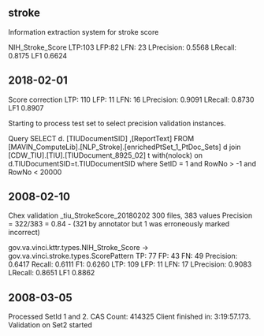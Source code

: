 ## stroke

Information extraction system for stroke score

NIH_Stroke_Score LTP:103   LFP:82 LFN:  23 LPrecision: 0.5568 LRecall: 0.8175 LF1 0.6624

## 2018-02-01
Score correction
LTP:         110        LFP:          11        LFN:          16 LPrecision:      0.9091    LRecall:      0.8730         LF1      0.8907

Starting to process test set to select precision validation instances.

Query
    SELECT  d. [TIUDocumentSID] ,[ReportText]
    FROM [MAVIN_ComputeLib].[NLP_Stroke].[enrichedPtSet_1_PtDoc_Sets] d
    join [CDW_TIU].[TIU].[TIUDocument_8925_02] t with(nolock) on d.TIUDocumentSID=t.TIUDocumentSID
    where SetID = 1
    and RowNo > -1 and RowNo < 20000

## 2008-02-10
Chex validation  _tiu_StrokeScore_20180202
300 files, 383 values
Precision = 322/383 = 0.84  - (321 by annotator but  1 was erroneously marked incorrect)



gov.va.vinci.kttr.types.NIH_Stroke_Score -> gov.va.vinci.stroke.types.ScorePattern
         TP:          77         FP:          43         FN:          49  Precision:      0.6417     Recall:      0.6111         F1:      0.6260
        LTP:         109        LFP:          11        LFN:          17 LPrecision:      0.9083    LRecall:      0.8651         LF1      0.8862

## 2008-03-05
Processed SetId 1 and 2.
CAS Count: 414325 Client finished in: 3:19:57.173.
Validation on Set2 started
